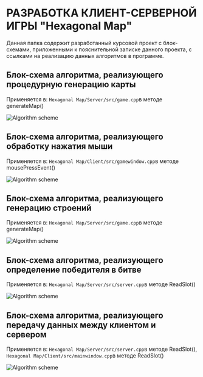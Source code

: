 # РАЗРАБОТКА КЛИЕНТ-СЕРВЕРНОЙ ИГРЫ "Hexagonal Map"

Данная папка содержит разработанный курсовой проект с блок-схемами, приложенными к пояснительной записке данного проекта, с ссылками на реализацию данных алгоритмов в программе. 

## Блок-схема алгоритма, реализующего процедурную генерацию карты

Применяется в: `Hexagonal Map/Server/src/game.cpp`в методе generateMap()

![Algorithm scheme](schemes/1.png)

## Блок-схема алгоритма, реализующего обработку нажатия мыши

Применяется в: `Hexagonal Map/Client/src/gamewindow.cpp`в методе mousePressEvent()

![Algorithm scheme](schemes/2.png)

## Блок-схема алгоритма, реализующего генерацию строений

Применяется в: `Hexagonal Map/Server/src/game.cpp`в методе generateMap()

![Algorithm scheme](schemes/3.png)

## Блок-схема алгоритма, реализующего определение победителя в битве

Применяется в: `Hexagonal Map/Server/src/server.cpp`в методе ReadSlot()

![Algorithm scheme](schemes/4.png)

## Блок-схема алгоритма, реализующего передачу данных между клиентом и сервером

Применяется в: `Hexagonal Map/Server/src/server.cpp`в методе ReadSlot(), `Hexagonal Map/Client/src/mainwindow.cpp`в методе ReadSlot()

![Algorithm scheme](schemes/5.png)
